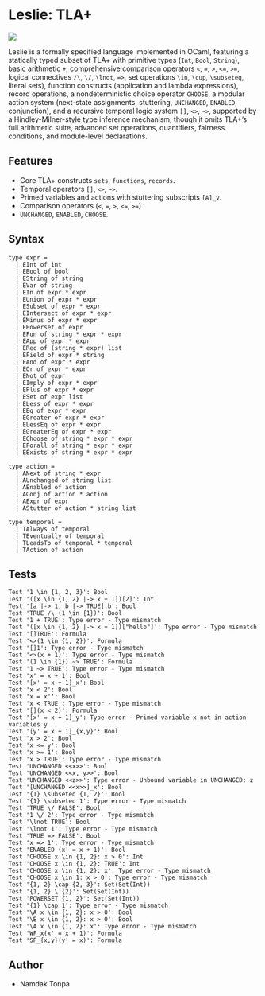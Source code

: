 Leslie: TLA+
============

<img src="https://leslie.groupoid.space/img/Leslie_Lamport.jpg">

Leslie is a formally specified language implemented in OCaml, featuring a statically typed subset
of TLA+ with primitive types (`Int`, `Bool`, `String`), basic arithmetic `+`, comprehensive comparison
operators `<`, `=`, `>`, `<=`, `>=`, logical connectives `/\`, `\/`, `\lnot`, `=>`,
set operations `\in`, `\cup`, `\subseteq`, literal sets), function constructs (application and lambda expressions),
record operations, a nondeterministic choice operator `CHOOSE`, a modular action system (next-state assignments,
stuttering, `UNCHANGED`, `ENABLED`, conjunction), and a recursive temporal logic system `[]`, `<>`, `~>`,
supported by a Hindley-Milner-style type inference mechanism, though it omits TLA+’s full
arithmetic suite, advanced set operations, quantifiers, fairness conditions, and module-level declarations.

Features
--------

* Core TLA+ constructs `sets`, `functions`, `records`.
* Temporal operators `[]`, `<>`, `~>`.
* Primed variables and actions with stuttering subscripts `[A]_v`.
* Comparison operators (`<`, `=`, `>`, `<=`, `>=`).
* `UNCHANGED`, `ENABLED`, `CHOOSE`.

Syntax
------

```
type expr =
  | EInt of int
  | EBool of bool
  | EString of string
  | EVar of string
  | EIn of expr * expr
  | EUnion of expr * expr
  | ESubset of expr * expr
  | EIntersect of expr * expr
  | EMinus of expr * expr
  | EPowerset of expr
  | EFun of string * expr * expr
  | EApp of expr * expr
  | ERec of (string * expr) list
  | EField of expr * string
  | EAnd of expr * expr
  | EOr of expr * expr
  | ENot of expr
  | EImply of expr * expr
  | EPlus of expr * expr
  | ESet of expr list
  | ELess of expr * expr
  | EEq of expr * expr
  | EGreater of expr * expr
  | ELessEq of expr * expr
  | EGreaterEq of expr * expr
  | EChoose of string * expr * expr
  | EForall of string * expr * expr
  | EExists of string * expr * expr
```

```
type action =
  | ANext of string * expr
  | AUnchanged of string list
  | AEnabled of action
  | AConj of action * action
  | AExpr of expr
  | AStutter of action * string list
```

```
type temporal =
  | TAlways of temporal
  | TEventually of temporal
  | TLeadsTo of temporal * temporal
  | TAction of action
```

Tests
-----

```
Test '1 \in {1, 2, 3}': Bool
Test '([x \in {1, 2} |-> x + 1])[2]': Int
Test '[a |-> 1, b |-> TRUE].b': Bool
Test 'TRUE /\ (1 \in {1})': Bool
Test '1 + TRUE': Type error - Type mismatch
Test '([x \in {1, 2} |-> x + 1])["hello"]': Type error - Type mismatch
Test '[]TRUE': Formula
Test '<>(1 \in {1, 2})': Formula
Test '[]1': Type error - Type mismatch
Test '<>(x + 1)': Type error - Type mismatch
Test '(1 \in {1}) ~> TRUE': Formula
Test '1 ~> TRUE': Type error - Type mismatch
Test 'x' = x + 1': Bool
Test '[x' = x + 1]_x': Bool
Test 'x < 2': Bool
Test 'x = x'': Bool
Test 'x < TRUE': Type error - Type mismatch
Test '[](x < 2)': Formula
Test '[x' = x + 1]_y': Type error - Primed variable x not in action variables y
Test '[y' = x + 1]_{x,y}': Bool
Test 'x > 2': Bool
Test 'x <= y': Bool
Test 'x >= 1': Bool
Test 'x > TRUE': Type error - Type mismatch
Test 'UNCHANGED <<x>>': Bool
Test 'UNCHANGED <<x, y>>': Bool
Test 'UNCHANGED <<z>>': Type error - Unbound variable in UNCHANGED: z
Test '[UNCHANGED <<x>>]_x': Bool
Test '{1} \subseteq {1, 2}': Bool
Test '{1} \subseteq 1': Type error - Type mismatch
Test 'TRUE \/ FALSE': Bool
Test '1 \/ 2': Type error - Type mismatch
Test '\lnot TRUE': Bool
Test '\lnot 1': Type error - Type mismatch
Test 'TRUE => FALSE': Bool
Test 'x => 1': Type error - Type mismatch
Test 'ENABLED (x' = x + 1)': Bool
Test 'CHOOSE x \in {1, 2}: x > 0': Int
Test 'CHOOSE x \in {1, 2}: TRUE': Int
Test 'CHOOSE x \in {1, 2}: x': Type error - Type mismatch
Test 'CHOOSE x \in 1: x > 0': Type error - Type mismatch
Test '{1, 2} \cap {2, 3}': Set(Set(Int))
Test '{1, 2} \ {2}': Set(Set(Int))
Test 'POWERSET {1, 2}': Set(Set(Int))
Test '{1} \cap 1': Type error - Type mismatch
Test '\A x \in {1, 2}: x > 0': Bool
Test '\E x \in {1, 2}: x > 0': Bool
Test '\A x \in {1, 2}: x': Type error - Type mismatch
Test 'WF_x(x' = x + 1)': Formula
Test 'SF_{x,y}(y' = x)': Formula
```

Author
------

* Namdak Tonpa
